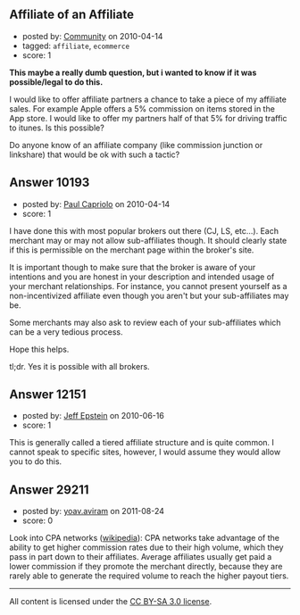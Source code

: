 ## Affiliate of an Affiliate

- posted by: [Community](https://stackexchange.com/users/-1/-1-community) on 2010-04-14
- tagged: `affiliate`, `ecommerce`
- score: 1

**This maybe a really dumb question, but i wanted to know if it was possible/legal to do this.**

I would like to offer affiliate partners a chance to take a piece of my affiliate sales. For example Apple offers a 5% commission on items stored in the App store. I would like to offer my partners half of that 5% for driving traffic to itunes. Is this possible?

Do anyone know of an affiliate company (like commission junction or linkshare) that would be ok with such a tactic?



## Answer 10193

- posted by: [Paul Capriolo](https://stackexchange.com/users/-1/1536-paul-capriolo) on 2010-04-14
- score: 1

I have done this with most popular brokers out there (CJ, LS, etc...). Each merchant may or may not allow sub-affiliates though. It should clearly state if this is permissible on the merchant page within the broker's site. 

It is important though to make sure that the broker is aware of your intentions and you are honest in your description and intended usage of your merchant relationships. For instance, you cannot present yourself as a non-incentivized affiliate even though you aren't but your sub-affiliates may be.

Some merchants may also ask to review each of your sub-affiliates which can be a very tedious process.

Hope this helps.

tl;dr. Yes it is possible with all brokers.


## Answer 12151

- posted by: [Jeff Epstein](https://stackexchange.com/users/-1/3666-jeff-epstein) on 2010-06-16
- score: 1

This is generally called a tiered affiliate structure and is quite common.  I cannot speak to specific sites, however, I would assume they would allow you to do this.


## Answer 29211

- posted by: [yoav.aviram](https://stackexchange.com/users/-1/12938-yoav-aviram) on 2011-08-24
- score: 0

<p>Look into CPA networks (<a href="http://en.wikipedia.org/wiki/Affiliate_network#CPA_network" rel="nofollow">wikipedia</a>): CPA networks take advantage of the ability to get higher commission rates due to their high volume, which they pass in part down to their affiliates. Average affiliates usually get paid a lower commission if they promote the merchant directly, because they are rarely able to generate the required volume to reach the higher payout tiers.</p>




---

All content is licensed under the [CC BY-SA 3.0 license](https://creativecommons.org/licenses/by-sa/3.0/).

